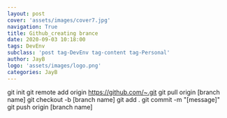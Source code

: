 ```yaml
---
layout: post
cover: 'assets/images/cover7.jpg'
navigation: True
title: Github_creating brance
date: 2020-09-03 10:18:00
tags: DevEnv
subclass: 'post tag-DevEnv tag-content tag-Personal'
author: JayB
logo: 'assets/images/logo.png'
categories: JayB
---
```

git init
git remote add origin https://github.com/~.git
git pull origin [branch name]
git checkout -b [branch name]
git add .
git commit -m "[message]"
git push origin [branch name]
